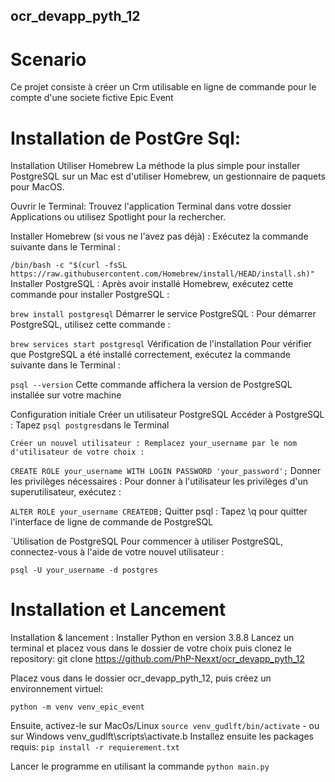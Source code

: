 ## ocr_devapp_pyth_12

# Scenario
Ce projet consiste à créer un Crm utilisable en ligne de commande pour le compte d'une societe fictive Epic Event

# Installation de PostGre Sql:
Installation
Utiliser Homebrew
La méthode la plus simple pour installer PostgreSQL sur un Mac est d'utiliser Homebrew, un gestionnaire de paquets pour MacOS.

Ouvrir le Terminal: Trouvez l'application Terminal dans votre dossier Applications ou utilisez Spotlight pour la rechercher.

Installer Homebrew (si vous ne l'avez pas déjà) : Exécutez la commande suivante dans le Terminal :


`/bin/bash -c "$(curl -fsSL https://raw.githubusercontent.com/Homebrew/install/HEAD/install.sh)"`
Installer PostgreSQL : Après avoir installé Homebrew, exécutez cette commande pour installer PostgreSQL :

`brew install postgresql`
Démarrer le service PostgreSQL : Pour démarrer PostgreSQL, utilisez cette commande :

`brew services start postgresql`
Vérification de l'installation
Pour vérifier que PostgreSQL a été installé correctement, exécutez la commande suivante dans le Terminal :

`psql --version`
Cette commande affichera la version de PostgreSQL installée sur votre machine

Configuration initiale
Créer un utilisateur PostgreSQL
Accéder à PostgreSQL : Tapez `psql postgres`dans le Terminal

`Créer un nouvel utilisateur : Remplacez your_username par le nom d'utilisateur de votre choix :`

`CREATE ROLE your_username WITH LOGIN PASSWORD 'your_password';`
Donner les privilèges nécessaires : Pour donner à l'utilisateur les privilèges d'un superutilisateur, exécutez :


`ALTER ROLE your_username CREATEDB;`
Quitter psql : Tapez \q pour quitter l'interface de ligne de commande de PostgreSQL

`Utilisation de PostgreSQL
Pour commencer à utiliser PostgreSQL, connectez-vous à l'aide de votre nouvel utilisateur :

`psql -U your_username -d postgres`

# Installation et Lancement

Installation & lancement : Installer Python en version 3.8.8 Lancez un terminal et placez vous dans le dossier de votre choix puis clonez le repository: git clone https://github.com/PhP-Nexxt/ocr_devapp_pyth_12

Placez vous dans le dossier ocr_devapp_pyth_12, puis créez un environnement virtuel:

`python -m venv venv_epic_event`

Ensuite, activez-le sur MacOs/Linux `source venv_gudlft/bin/activate` - ou sur Windows venv_gudlft\scripts\activate.b Installez ensuite les packages requis: `pip install -r requierement.txt`

Lancer le programme en utilisant la commande `python main.py`







